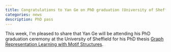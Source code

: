 ```yaml
---
title: Congratulations to Yan Ge on PhD graduation (University of Sheffield)
categories: news
description: PhD pass
---
```

This week, I'm pleased to share that Yan Ge will be attending his PhD graduation ceremony at the University of Sheffield for his PhD thesis [Graph Representation Learning with Motif Structures](https://etheses.whiterose.ac.uk/id/eprint/30185/).
